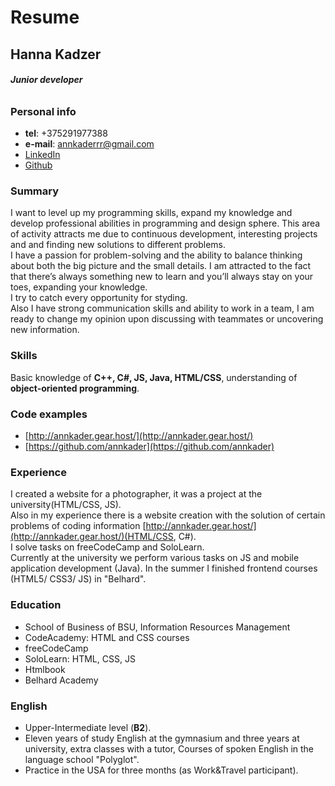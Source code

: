 # **Resume**

## **Hanna Kadzer**

###### ***Junior developer***

### Personal info

* __tel__: +375291977388  
* __e-mail__: annkaderrr@gmail.com  
* [LinkedIn](https://www.linkedin.com/in/hanna-kadzer-73b470164/)  
* [Github](https://github.com/annkader)

### Summary

I want to level up my programming skills, expand my knowledge and develop professional abilities in programming and design sphere.
This area of ​​activity attracts me due to continuous development, interesting projects and and finding new solutions to different problems.  
I have a passion for problem-solving and the ability to balance thinking about both the big picture and the small details. 
I am attracted to the fact that there’s always something new to learn and you’ll always stay on your toes, expanding your knowledge.  
I try to catch every opportunity for styding.  
Also I have strong communication skills and ability to work in a team, I am ready to change my opinion upon discussing with teammates or uncovering new information.

### Skills

Basic knowledge of __C++, C#, JS, Java, HTML/CSS__, understanding of __object-oriented programming__.

### Code examples

* [http://annkader.gear.host/](http://annkader.gear.host/) 
* [https://github.com/annkader](https://github.com/annkader)

### Experience

I created a website for a photographer, it was a project at the university(HTML/CSS, JS).  
Also in my experience there is a website creation with the solution of certain problems of coding information [http://annkader.gear.host/](http://annkader.gear.host/)(HTML/CSS, C#).  
I solve tasks on freeCodeCamp and SoloLearn.  
Currently at the university we perform various tasks on JS and mobile application development (Java).
In the summer I finished frontend courses (HTML5/ CSS3/ JS) in "Belhard".

### Education

* School of Business of BSU, Information Resources Management  
* CodeAcademy: HTML and CSS courses  
* freeCodeCamp  
* SoloLearn: HTML, CSS, JS  
* Htmlbook
* Belhard Academy  

### English

* Upper-Intermediate level (__B2__).  
* Eleven years of study English at the gymnasium and three years at university,
extra classes with a tutor, Courses of spoken English in the language school "Polyglot".  
* Practice in the USA for three months (as Work&Travel participant).

